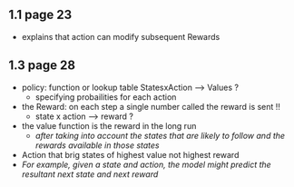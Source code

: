 ## 1.1 page 23
* explains that action can modify subsequent Rewards
## 1.3 page 28
* policy: function or lookup table StatesxAction --> Values ?
  * specifying probailities for each action
* the Reward: on each step a single number called the reward is sent !!
  * state x action --> reward ?
* the value function is the reward in the long run
  * _after taking into account the states that are likely to follow and the rewards available in those states_
* Action that brig states of highest value not highest reward
* _For example, given a state and action, the model might predict the resultant next state and next reward_ 